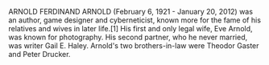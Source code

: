 ARNOLD FERDINAND ARNOLD (February 6, 1921 - January 20, 2012) was an author, game designer and cyberneticist, known more for the fame of his relatives and wives in later life.[1] His first and only legal wife, Eve Arnold, was known for photography. His second partner, who he never married, was writer Gail E. Haley. Arnold's two brothers-in-law were Theodor Gaster and Peter Drucker.
